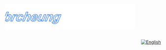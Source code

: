 <p align="left">
  <img src="./assets/logo-moving.svg" alt="brcheung logo" width="420">
</p>
<h2></h2>
<p align="right">
  <a href="#en"><img src="assets/lang-en-badge.svg?v=1" alt="English" height="40"></a>
</p>


